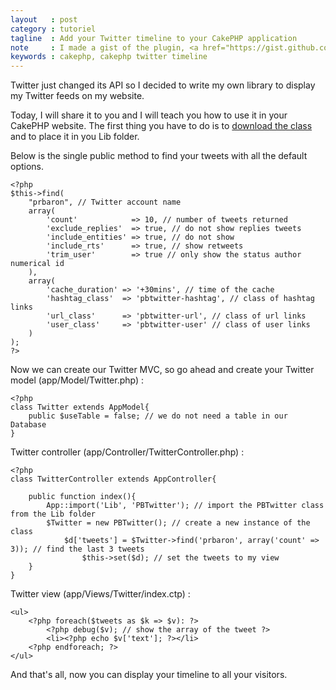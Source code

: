 ```yaml
---
layout   : post
category : tutoriel
tagline  : Add your Twitter timeline to your CakePHP application
note     : I made a gist of the plugin, <a href="https://gist.github.com/prbaron/4725934">https://gist.github.com/prbaron/4725934</a>
keywords : cakephp, cakephp twitter timeline
---
```


Twitter just changed its API so I decided to write my own library to display my Twitter feeds on my website.

Today, I will share it to you and I will teach you how to use it in your CakePHP website. The first thing you have to do is to [download the class](https://gist.github.com/prbaron/4725934) and to place it in you Lib folder.

Below is the single public method to find your tweets with all the default options.

    <?php
    $this->find(
        "prbaron", // Twitter account name 
        array(
            'count'            => 10, // number of tweets returned
            'exclude_replies'  => true, // do not show replies tweets
            'include_entities' => true, // do not show 
            'include_rts'      => true, // show retweets
            'trim_user'        => true // only show the status author numerical id
        ),
        array(
            'cache_duration' => '+30mins', // time of the cache
            'hashtag_class'  => 'pbtwitter-hashtag', // class of hashtag links
            'url_class'      => 'pbtwitter-url', // class of url links
            'user_class'     => 'pbtwitter-user' // class of user links
        )
    );
    ?>

Now we can create our Twitter MVC, so go ahead and create your Twitter model (app/Model/Twitter.php) : 

    <?php
    class Twitter extends AppModel{
        public $useTable = false; // we do not need a table in our Database
    }

Twitter controller (app/Controller/TwitterController.php) :

    <?php
    class TwitterController extends AppController{

        public function index(){
            App::import('Lib', 'PBTwitter'); // import the PBTwitter class from the Lib folder
            $Twitter = new PBTwitter(); // create a new instance of the class
                $d['tweets'] = $Twitter->find('prbaron', array('count' => 3)); // find the last 3 tweets
                    $this->set($d); // set the tweets to my view
        }
    }

Twitter view (app/Views/Twitter/index.ctp) :

    <ul>
        <?php foreach($tweets as $k => $v): ?>
            <?php debug($v); // show the array of the tweet ?>
            <li><?php echo $v['text']; ?></li>
        <?php endforeach; ?>
    </ul>

And that's all, now you can display your timeline to all your visitors. 

